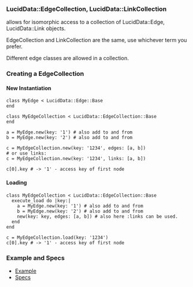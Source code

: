 ### LucidData::EdgeCollection, LucidData::LinkCollection

allows for isomorphic access to a collection of LucidData::Edge, LucidData::Link objects.

EdgeCollection and LinkCollection are the same, use whichever term you prefer.

Different edge classes are allowed in a collection.

### Creating a EdgeCollection

#### New Instantiation
```
class MyEdge < LucidData::Edge::Base
end

class MyEdgeCollection < LucidData::EdgeCollection::Base
end

a = MyEdge.new(key: '1') # also add to and from
b = MyEdge.new(key: '2') # also add to and from

c = MyEdgeCollection.new(key: '1234', edges: [a, b])
# or use links:
c = MyEdgeCollection.new(key: '1234', links: [a, b])

c[0].key # -> '1' - access key of first node
```

#### Loading
```
class MyEdgeCollection < LucidData::EdgeCollection::Base
  execute_load do |key:|
    a = MyEdge.new(key: '1') # also add to and from
    b = MyEdge.new(key: '2') # also add to and from
    new(key: key, edges: [a, b]) # also here :links can be used.
  end
end

c = MyEdgeCollection.load(key: '1234')
c[0].key # -> '1' - access key of first node
```

### Example and Specs
- [Example](https://github.com/isomorfeus/isomorfeus-project/blob/master/ruby/isomorfeus-data/test_app_files/isomorfeus/data/simple_collection.rb)
- [Specs](https://github.com/isomorfeus/isomorfeus-project/blob/master/ruby/isomorfeus-data/test_app_files/spec/data_edge_collection_spec.rb)
